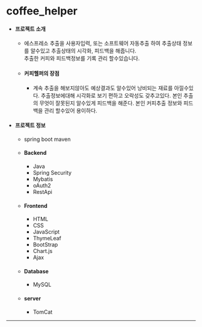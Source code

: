 # coffee_helper



<ul>
  <li> <h4>프로젝트 소개</h4> </li>
      <ul>
        <li>
            <p>
               에스프레소 추출을 사용자입력, 또는 소프트웨어 자동추출 하여 추출상태 정보를 알수있고 추출상태의 시각화, 피드백을 해줍니다.<br>
                 추출한 커피와 피드백정보를 기록 관리 할수있습니다. 
            </p>
         </li>
         <li><h4>커피헬퍼의 장점</h4></li> 
        <ul>
         <li>
            <p>
               계속 추출을 해보지않아도 예상결과도 알수있어 낭비되는 재료를 아낄수있다.
               추출정보에대해 시각화로 보기 편하고 오락성도 갖추고있다.
               본인 추출의 무엇이 잘못된지 알수있게 피드백을 해준다.
               본인 커피추출 정보와 피드백을 관리 할수있어 용이하다.
            </p>
         </li>
       </ul> 
      </ul>
   <li> <h4> 프로젝트 정보 </h4> </li>
     <ul>
       <li> spring boot maven </li>
          <li> <h4> Backend </h4></li>
              <ul>
                 <li>Java</li>
                 <li>Spring Security</li>
                 <li>Mybatis</li>
                 <li>oAuth2</li>
                 <li>RestApi</li>
              </ul>
          <li> <h4> Frontend </h4></li>
              <ul>
                 <li>HTML</li>
                 <li>CSS</li>
                 <li>JavaScript</li>
                 <li>ThymeLeaf</li>
                 <li>BootStrap</li>
                 <li>Chart.js</li>
                 <li>Ajax</li>
              </ul>    
          <li> <h4> Database </h4></li>
            <ul>
               <li>MySQL</li>
            </ul>
          <li> <h4> server </h4></li>
            <ul>
              <li>TomCat</li>
           </ul>
    </ul>
</ul>

    
         
            
           
 
<hr>


